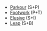 -  [Parkour](</SkillSystem/Specialties/Parkour.md>) (S+P)
- [Footwork](</SkillSystem/Specialties/Footwork.md>) (P+T)
- [Elusive](</SkillSystem/Specialties/Elusive.md>) (S+I)
- [Leap](</SkillSystem/Specialties/Leap.md>) (S+B)